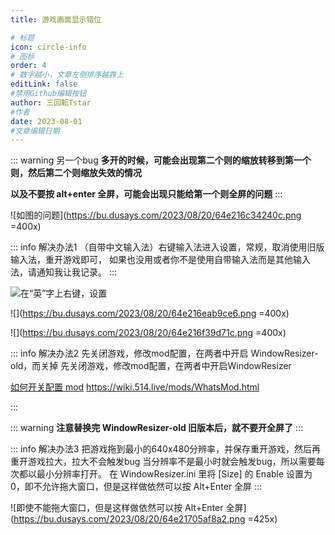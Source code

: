 ```yaml
---
title: 游戏画面显示错位

# 标题
icon: circle-info
# 图标
order: 4
# 数字越小，文章左侧排序越靠上
editLink: false
#禁用Github编辑按钮
author: 三回転Tstar
#作者
date: 2023-08-01
#文章编辑日期
---
```


::: warning 另一个bug
**多开的时候，可能会出现第二个则的缩放转移到第一个则，然后第二个则缩放失效的情况**

**以及不要按 alt+enter 全屏，可能会出现只能给第一个则全屏的问题**
:::

![如图的问题](https://bu.dusays.com/2023/08/20/64e216c34240c.png =400x)

::: info 解决办法1
（自带中文输入法）右键输入法进入设置，常规，取消使用旧版输入法，重开游戏即可，
如果也没用或者你不是使用自带输入法而是其他输入法，请通知我让我记录。
:::

![在“英”字上右键，设置](https://bu.dusays.com/2023/08/20/64e216dce37d6.png)

![](https://bu.dusays.com/2023/08/20/64e216eab9ce6.png =400x)

![](https://bu.dusays.com/2023/08/20/64e216f39d71c.png =400x)

::: info 解决办法2
先关闭游戏，修改mod配置，在两者中开启 WindowResizer-old，而关掉 先关闭游戏，修改mod配置，在两者中开启WindowResizer

[如何开关配置 mod](/mods/WhatsMod.html) https://wiki.514.live/mods/WhatsMod.html

:::

::: warning
**注意替换完 WindowResizer-old 旧版本后，就不要开全屏了**
:::



::: info 解决办法3
把游戏拖到最小的640x480分辨率，并保存重开游戏，然后再重开游戏拉大，拉大不会触发bug
当分辨率不是最小时就会触发bug，所以需要每次都以最小分辨率打开。
在 WindowResizer.ini 里将 [Size] 的 Enable 设置为0，即不允许拖大窗口，但是这样做依然可以按 Alt+Enter 全屏
:::

![即使不能拖大窗口，但是这样做依然可以按 Alt+Enter 全屏](https://bu.dusays.com/2023/08/20/64e21705af8a2.png =425x)